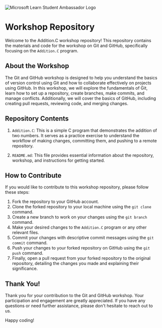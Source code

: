 ![Microsoft Learn Student Ambassador Logo]("https://www.google.com/url?sa=i&url=https%3A%2F%2Fmedium.com%2Fvertical-bar-media%2Ftech-microsoft-learn-the-essential-resource-for-self-starters-41d79296e67f&psig=AOvVaw0CKRYcUfYhz8dJLbNq4K2j&ust=1691666138513000&source=images&cd=vfe&opi=89978449&ved=0CBEQjRxqFwoTCODIoMu5z4ADFQAAAAAdAAAAABAJ")

#  Workshop Repository

Welcome to the Addition.C workshop repository! This repository contains the materials and code for the workshop on Git and GitHub, specifically focusing on the `Addition.C` program.

## About the Workshop

The Git and GitHub workshop is designed to help you understand the basics of version control using Git and how to collaborate effectively on projects using GitHub. In this workshop, we will explore the fundamentals of Git, learn how to set up a repository, create branches, make commits, and manage conflicts. Additionally, we will cover the basics of GitHub, including creating pull requests, reviewing code, and merging changes.

## Repository Contents

1. `Addition.C`: This is a simple C program that demonstrates the addition of two numbers. It serves as a practice exercise to understand the workflow of making changes, committing them, and pushing to a remote repository.

2. `README.md`: This file provides essential information about the repository, workshop, and instructions for getting started.

## How to Contribute

If you would like to contribute to this workshop repository, please follow these steps:

1. Fork the repository to your GitHub account.
2. Clone the forked repository to your local machine using the `git clone` command.
3. Create a new branch to work on your changes using the `git branch` command.
4. Make your desired changes to the `Addition.C` program or any other relevant files.
5. Commit your changes with descriptive commit messages using the `git commit` command.
6. Push your changes to your forked repository on GitHub using the `git push` command.
7. Finally, open a pull request from your forked repository to the original repository, detailing the changes you made and explaining their significance.

## Thank You!

Thank you for your contribution to the Git and GitHub workshop. Your participation and engagement are greatly appreciated. If you have any questions or need further assistance, please don't hesitate to reach out to us.

Happy coding!
